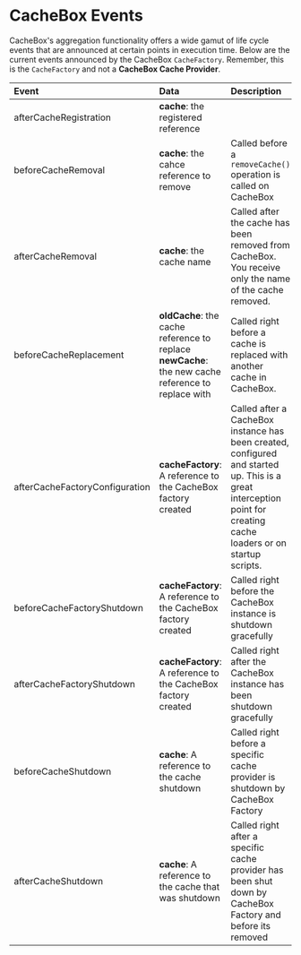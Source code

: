 # CacheBox Events

CacheBox's aggregation functionality offers a wide gamut of life cycle events that are announced at certain points in execution time. Below are the current events announced by the CacheBox `CacheFactory`. Remember, this is the `CacheFactory` and not a **CacheBox Cache Provider**.

| Event | Data | Description |
| :--- | :--- | :--- |
| afterCacheRegistration | **cache**: the registered reference |  |
| beforeCacheRemoval | **cache**: the cahce reference to remove | Called before a `removeCache()` operation is called on CacheBox |
| afterCacheRemoval | **cache**: the cache name | Called after the cache has been removed from CacheBox. You receive only the name of the cache removed. |
| beforeCacheReplacement | **oldCache**: the cache reference to replace  **newCache**: the new cache reference to replace with | Called right before a cache is replaced with another cache in CacheBox. |
| afterCacheFactoryConfiguration | **cacheFactory**: A reference to the CacheBox factory created | Called after a CacheBox instance has been created, configured and started up. This is a great interception point for creating cache loaders or on startup scripts. |
| beforeCacheFactoryShutdown | **cacheFactory**: A reference to the CacheBox factory created | Called right before the CacheBox instance is shutdown gracefully |
| afterCacheFactoryShutdown | **cacheFactory**: A reference to the CacheBox factory created | Called right after the CacheBox instance has been shutdown gracefully |
| beforeCacheShutdown | **cache**: A reference to the cache shutdown | Called right before a specific cache provider is shutdown by CacheBox Factory |
| afterCacheShutdown | **cache**: A reference to the cache that was shutdown | Called right after a specific cache provider has been shut down by CacheBox Factory and before its removed |

